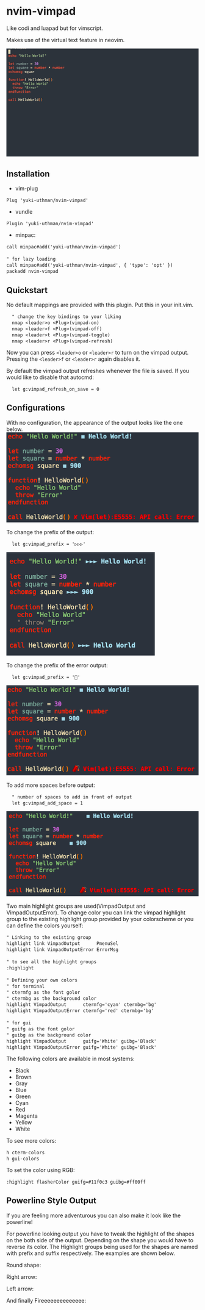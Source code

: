 # nvim-vimpad

Like codi and luapad but for vimscript.

Makes use of the virtual text feature in neovim.

![intro](intro.gif)


## Installation

* vim-plug
```viml
Plug 'yuki-uthman/nvim-vimpad'
```

* vundle
```viml
Plugin 'yuki-uthman/nvim-vimpad'
```

* minpac:
```viml
call minpac#add('yuki-uthman/nvim-vimpad')

" for lazy loading
call minpac#add('yuki-uthman/nvim-vimpad', { 'type': 'opt' })
packadd nvim-vimpad
```


## Quickstart

No default mappings are provided with this plugin.
Put this in your init.vim.
```viml
  " change the key bindings to your liking
  nmap <leader>o <Plug>(vimpad-on)
  nmap <leader>f <Plug>(vimpad-off)
  nmap <leader>t <Plug>(vimpad-toggle)
  nmap <leader>r <Plug>(vimpad-refresh)
```
Now you can press `<leader>o` or `<leader>r` to turn on the vimpad output.
Pressing the `<leader>f` or `<leader>r` again disables it.

By default the vimpad output refreshes whenever the file is saved.
If you would like to disable that autocmd:
```viml
  let g:vimpad_refresh_on_save = 0
```

## Configurations

With no configuration, the appearance of the output looks like the one below.
![default](default.png)

To change the prefix of the output:
```viml
  let g:vimpad_prefix = '▷▷▷'
```
![prefix](prefix.png)


To change the prefix of the error output:
```viml
  let g:vimpad_prefix = '🧨'
```
![error](error.png)

To add more spaces before output:
```viml
  " number of spaces to add in front of output
  let g:vimpad_add_space = 1
```
![space](space.png)


Two main highlight groups are used(VimpadOutput and VimpadOutputError). To 
change color you can link the vimpad highlight group to the existing highlight 
group provided by your colorscheme or you can define the colors yourself:
```vimL
" Linking to the existing group
highlight link VimpadOutput      PmenuSel
highlight link VimpadOutputError ErrorMsg

" to see all the highlight groups
:highlight

" Defining your own colors
" for terminal
" ctermfg as the font golor
" ctermbg as the background color
highlight VimpadOutput      ctermfg='cyan' ctermbg='bg'
highlight VimpadOutputError ctermfg='red' ctermbg='bg'

" for gui
" guifg as the font golor
" guibg as the background color
highlight VimpadOutput      guifg='White' guibg='Black'
highlight VimpadOutputError guifg='White' guibg='Black'
```
The following colors are available in most systems:
  - Black
  - Brown
  - Gray
  - Blue
  - Green
  - Cyan
  - Red
  - Magenta
  - Yellow
  - White

To see more colors:
```vimL
h cterm-colors
h gui-colors
```

To set the color using RGB:
```vimL
:highlight flasherColor guifg=#11f0c3 guibg=#ff00ff
```

## Powerline Style Output

If you are feeling more adventurous you can also make it look like the 
powerline!

For powerline looking output you have to tweak the highlight of the shapes on 
the both side of the output. Depending on the shape you would have to reverse 
its color. The Highlight groups being used for the shapes are named with prefix 
and suffix respectively. The examples are shown below.

Round shape:



Right arrow:



Left arrow:



And finally Fireeeeeeeeeeeeee:
